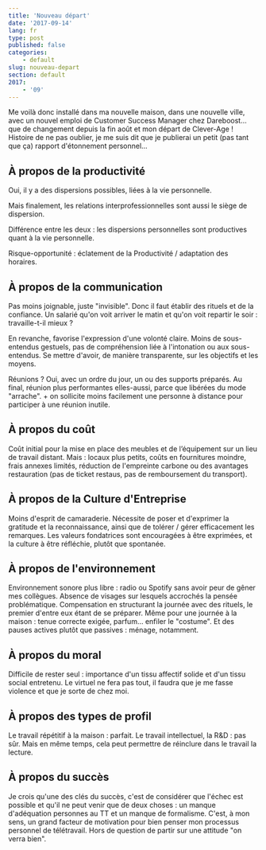 ```yaml
---
title: 'Nouveau départ'
date: '2017-09-14'
lang: fr
type: post
published: false
categories:
    - default
slug: nouveau-depart
section: default
2017:
    - '09'
---
```


Me voilà donc installé dans ma nouvelle maison, dans une nouvelle ville, avec un nouvel emploi de Customer Success Manager chez Dareboost… que de changement depuis la fin août et mon départ de Clever-Age ! Histoire de ne pas oublier, je me suis dit que je publierai un petit (pas tant que ça) rapport d'étonnement personnel…

<!--more-->



## À propos de la productivité

Oui, il y a des dispersions possibles, liées à la vie personnelle. 

Mais finalement, les relations interprofessionnelles sont aussi le siège de dispersion. 

Différence entre les deux : les dispersions personnelles sont productives quant à la vie personnelle.

Risque-opportunité : éclatement de la Productivité / adaptation des horaires.

## À propos de la communication

Pas moins joignable, juste "invisible". Donc il faut établir des rituels et de la confiance. Un salarié qu'on voit arriver le matin et qu'on voit repartir le soir : travaille-t-il mieux ?

En revanche, favorise l'expression d'une volonté claire. Moins de sous-entendus gestuels, pas de compréhension liée à l'intonation ou aux sous-entendus. Se mettre d'avoir, de manière transparente, sur les objectifs et les moyens.

Réunions ? Oui, avec un ordre du jour, un ou des supports préparés. Au final, réunion plus performantes elles-aussi, parce que libérées du mode "arrache". + on sollicite moins facilement une personne à distance pour participer à une réunion inutile.

## À propos du coût

Coût initial pour la mise en place des meubles et de l’équipement sur un lieu de travail distant. Mais : locaux plus petits, coûts en fournitures moindre, frais annexes limités, réduction de l'empreinte carbone ou des avantages restauration (pas de ticket restaus, pas de remboursement du transport).

## À propos de la Culture d'Entreprise

Moins d'esprit de camaraderie. Nécessite de poser et d'exprimer la gratitude et la reconnaissance, ainsi que de tolérer / gérer efficacement les remarques. Les valeurs fondatrices sont encouragées à être exprimées, et la culture à être réfléchie, plutôt que spontanée.

## À propos de l'environnement

Environnement sonore plus libre : radio ou Spotify sans avoir peur de gêner mes collègues. Absence de visages sur lesquels accrochés la pensée problématique. Compensation en structurant la journée avec des rituels, le premier d'entre eux étant de se préparer. Même pour une journée à la maison : tenue correcte exigée, parfum… enfiler le "costume". Et des pauses actives plutôt que passives : ménage, notamment.

## À propos du moral

Difficile de rester seul : importance d'un tissu affectif solide et d'un tissu social entretenu. Le virtuel ne fera pas tout, il faudra que je me fasse violence et que je sorte de chez moi.

## À propos des types de profil

Le travail répétitif à la maison : parfait.
Le travail intellectuel, la R&D : pas sûr. Mais en même temps, cela peut permettre de réinclure dans le travail la lecture.

## À propos du succès

Je crois qu'une des clés du succès, c'est de considérer que l'échec est possible et qu'il ne peut venir que de deux choses : un manque d'adéquation personnes au TT et un manque de formalisme. C'est, à mon sens, un grand facteur de motivation pour bien penser mon processus personnel de télétravail. Hors de question de partir sur une attitude "on verra bien".